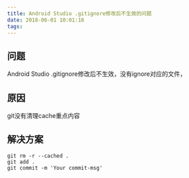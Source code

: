 ```yaml
---
title: Android Studio .gitignore修改后不生效的问题
date: 2018-06-01 10:01:18
tags:
---
```


## 问题
Android Studio .gitignore修改后不生效，没有ignore对应的文件，

## 原因
git没有清理cache重点内容

## 解决方案
```
git rm -r --cached .
git add .
git commit -m 'Your commit-msg'
```



